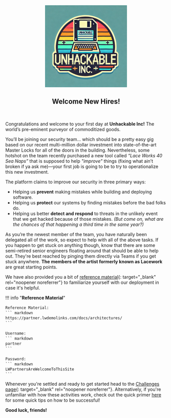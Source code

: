 <center><img src="images/unhackable_inc.gif" alt="Unhackable Inc Logo" width="256" height="256"></center>

<h2 style="text-align: center;">Welcome New Hires!</h2>

<br>

Congratulations and welcome to your first day at **Unhackable Inc!**
The world’s pre-eminent purveyor of commoditized goods.

You’ll be joining our security team... which should be a pretty easy gig based on our recent multi-million dollar investment into state-of-the-art Master Locks for all of the doors in the building. Nevertheless, some hotshot on the team recently purchased a new tool called *“Lace Works 40 Sea Naps”* that is supposed to help *"improve"* things (fixing what ain’t broken if ya ask me)—your first job is going to be to try to operationalize this new investment.

The platform claims to improve our security in three primary ways:

- Helping us **prevent** making mistakes while building and deploying software.
- Helping us **protect** our systems by finding mistakes before the bad folks do.
- Helping us better **detect and respond** to threats in the unlikely event that we get hacked because of those mistakes.
  *(But come on, what are the chances of that happening a third time in the same year?)*

As you’re the newest member of the team, you have naturally been delegated all of the work, so expect to help with all of the above tasks. If you happen to get stuck on anything though, know that there are some semi-retired senior engineers floating around that should be able to help out. They're best reached by pinging them directly via Teams if you get stuck anywhere.
**The members of the artist formerly known as Lacework** are great starting points.

We have also provided you a bit of [reference material](https://partner.lwdemolinks.com/docs/architectures/){: target="_blank" rel="noopener noreferrer"} to familiarize yourself with our deployment in case it's helpful.

!!! info "**Reference Material**"

    Reference Material:
    ``` markdown
    https://partner.lwdemolinks.com/docs/architectures/
    ```

    Username:
    ``` markdown
    partner
    ```

    Password:
    ``` markdown
    LWPartnersAreWelcomeToThisSite
    ```

Whenever you're settled and ready to get started head to the [Challenges page](https://xperts2025.lwctf.com/){: target="_blank" rel="noopener noreferrer"}.
Alternatively, if you're unfamiliar with how these activities work, check out the quick primer [here](FAQ.md) for some quick tips on how to be successful!

**Good luck, friends!**
